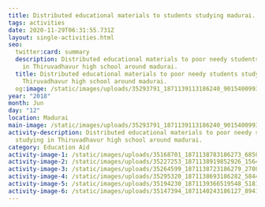 ```yaml
---
title: Distributed educational materials to students studying madurai.
tags: activities
date: 2020-11-29T06:31:55.731Z
layout: single-activities.html
seo:
  twitter:card: summary
  description: Distributed educational materials to poor needy students studying
    in Thiruvadhavur high school around madurai.
  title: Distributed educational materials to poor needy students studying in
    Thiruvadhavur high school around madurai.
  og:image: /static/images/uploads/35293791_1871139113186240_9015400993008910336_n_1871139099852908.jpg
year: "2018"
month: Jun
day: "12"
location: Madurai
main-image: /static/images/uploads/35293791_1871139113186240_9015400993008910336_n_1871139099852908.jpg
activity-description: Distributed educational materials to poor needy students
  studying in Thiruvadhavur high school around madurai.
category: Education Aid
activity-image-1: /static/images/uploads/35168701_1871138783186273_6850323561236660224_n_1871138779852940.jpg
activity-image-2: /static/images/uploads/35227253_1871138919852926_1564969843667501056_n_1871138916519593.jpg
activity-image-3: /static/images/uploads/35264599_1871138723186279_2708749707953307648_n_1871138716519613.jpg
activity-image-4: /static/images/uploads/35295320_1871138693186282_5844931683576446976_n_1871138689852949.jpg
activity-image-5: /static/images/uploads/35194230_1871139366519548_5181022824441053184_n_1871139363186215.jpg
activity-image-6: /static/images/uploads/35147394_1871140243186127_8941516070775160832_n_1871140236519461.jpg
---
```

